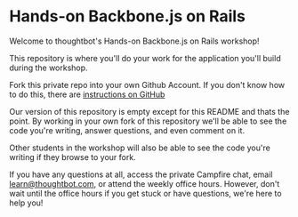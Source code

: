 Hands-on Backbone.js on Rails
================

Welcome to thoughtbot's Hands-on Backbone.js on Rails workshop!

This repository is where you'll do your work for the application you'll build during the workshop.

Fork this private repo into your own Github Account. 
If you don't know how to do this, there are [instructions on GitHub](https://help.github.com/articles/fork-a-repo)

Our version of this repository is empty except for this README and thats the point. By working in your own fork of this
repository we'll be able to see the code you're writing, answer questions, and even comment on it.

Other students in the workshop will also be able to see the code you're writing if they browse to your fork.

If you have any questions at all, access the private Campfire chat, email learn@thoughtbot.com, or attend the weekly 
office hours. However, don't wait until the office hours if you get stuck or have questions, we're here to help you!
